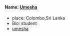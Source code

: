 #### Name: [Umesha](https://github.com/thivangi)
- place: Colombo,Sri Lanka
- Bio: student
- [umesha](https://github.com/thivangi)